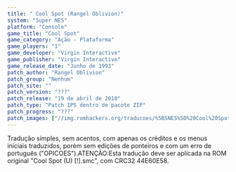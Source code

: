 ```yaml
---
title: " Cool Spot (Rangel Oblivion)"
system: "Super NES"
platform: "Console"
game_title: "Cool Spot"
game_category: "Ação - Plataforma"
game_players: "1"
game_developer: "Virgin Interactive"
game_publisher: "Virgin Interactive"
game_release_date: "Junho de 1993"
patch_author: "Rangel Oblivion"
patch_group: "Nenhum"
patch_site: ""
patch_version: "???"
patch_release: "19 de abril de 2010"
patch_type: "Patch IPS dentro de pacote ZIP"
patch_progress: "???"
patch_images: ["//img.romhackers.org/traducoes/%5BSNES%5D%20Cool%20Spot%20-%20Rangel%20Oblivion%20-%201.png","//img.romhackers.org/traducoes/%5BSNES%5D%20Cool%20Spot%20-%20Rangel%20Oblivion%20-%202.png","//img.romhackers.org/traducoes/%5BSNES%5D%20Cool%20Spot%20-%20Rangel%20Oblivion%20-%203.png"]
---
```

Tradução simples, sem acentos, com apenas os créditos e os menus iniciais traduzidos, porém sem edições de ponteiros e com um erro de português ("OPICOES").ATENÇÃO:Esta tradução deve ser aplicada na ROM original "Cool Spot (U) [!].smc", com CRC32 44E60E58.